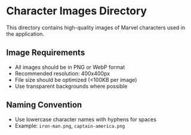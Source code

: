 # Character Images Directory

This directory contains high-quality images of Marvel characters used in the application.

## Image Requirements
- All images should be in PNG or WebP format
- Recommended resolution: 400x400px
- File size should be optimized (<100KB per image)
- Use transparent backgrounds where possible

## Naming Convention
- Use lowercase character names with hyphens for spaces
- Example: `iron-man.png`, `captain-america.png`
